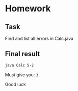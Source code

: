 # Homework

## Task
Find and list all errors in Calc.java

## Final result

```bash
java Calc 5-2
```
Must give you: `3`

Good luck
